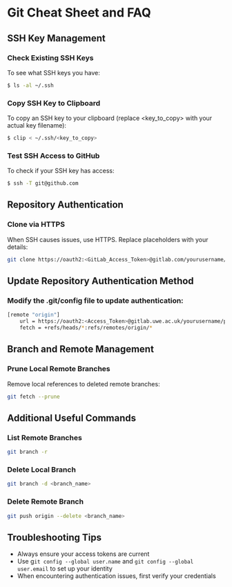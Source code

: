 # Git Cheat Sheet and FAQ

## SSH Key Management

### Check Existing SSH Keys

To see what SSH keys you have:

```bash
$ ls -al ~/.ssh
```

### Copy SSH Key to Clipboard

To copy an SSH key to your clipboard (replace <key_to_copy> with your actual key filename):

```bash
$ clip < ~/.ssh/<key_to_copy>
```

### Test SSH Access to GitHub

To check if your SSH key has access:

```bash
$ ssh -T git@github.com
```

## Repository Authentication

### Clone via HTTPS

When SSH causes issues, use HTTPS. Replace placeholders with your details:

```bash
git clone https://oauth2:<GitLab_Access_Token>@gitlab.com/yourusername/project.git project
```

## Update Repository Authentication Method

### Modify the .git/config file to update authentication:

```bash
[remote "origin"]
    url = https://oauth2:<Access_Token>@gitlab.uwe.ac.uk/yourusername/project.git
    fetch = +refs/heads/*:refs/remotes/origin/*
```

## Branch and Remote Management

### Prune Local Remote Branches

Remove local references to deleted remote branches:

```bash
git fetch --prune
```

## Additional Useful Commands

### List Remote Branches

```bash
git branch -r
```

### Delete Local Branch

```bash
git branch -d <branch_name>
```

### Delete Remote Branch

```bash
git push origin --delete <branch_name>
```

## Troubleshooting Tips

* Always ensure your access tokens are current
* Use g`it config --global user.name` and `git config --global user.email` to set up your identity
* When encountering authentication issues, first verify your credentials